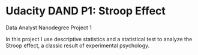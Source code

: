 # Udacity DAND P1: Stroop Effect
Data Analyst Nanodegree Project 1


In this project I use descriptive statistics and a statistical test to analyze the Stroop effect, a classic result of experimental psychology.
